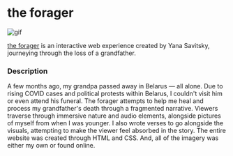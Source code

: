 # the forager

![gif](asset/theforager.gif)

[the forager](http://https://yanasavitsky.github.io/iml300/project-1/index.html) is an interactive web experience created by Yana Savitsky, journeying through the loss of a grandfather.

### Description

A few months ago, my grandpa passed away in Belarus — all alone. Due to rising COVID cases and political protests within Belarus, I couldn't visit him or even attend his funeral. The forager attempts to help me heal and process my grandfather's death through a fragmented narrative. Viewers traverse through immersive nature and audio elements, alongside pictures of myself from when I was younger. I also wrote verses to go alongside the visuals, attempting to make the viewer feel absorbed in the story. The entire website was created through HTML and CSS. And, all of the imagery was either my own or found online.
